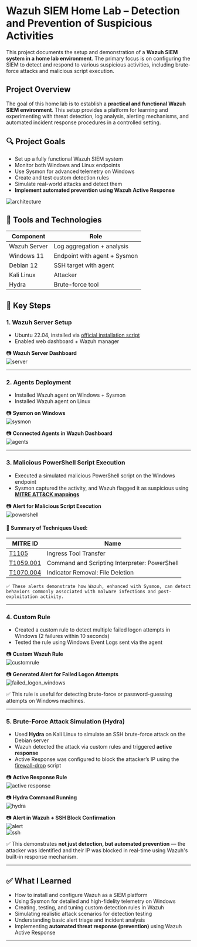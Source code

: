 # Wazuh SIEM Home Lab – Detection and Prevention of Suspicious Activities

This project documents the setup and demonstration of a **Wazuh SIEM system in a home lab environment**. The primary focus is on configuring the SIEM to detect and respond to various suspicious activities, including brute-force attacks and malicious script execution.

## Project Overview
The goal of this home lab is to establish a **practical and functional Wazuh SIEM environment**. This setup provides a platform for learning and experimenting with threat detection, log analysis, alerting mechanisms, and automated incident response procedures in a controlled setting.

## 🔍 Project Goals

- Set up a fully functional Wazuh SIEM system  
- Monitor both Windows and Linux endpoints  
- Use Sysmon for advanced telemetry on Windows  
- Create and test custom detection rules  
- Simulate real-world attacks and detect them  
- **Implement automated prevention using Wazuh Active Response**

![architecture](images/lab_diagram.png) 

## 🧪 Tools and Technologies

| Component        | Role                        |
|------------------|-----------------------------|
| Wazuh Server     | Log aggregation + analysis  |
| Windows 11       | Endpoint with agent + Sysmon |
| Debian 12        | SSH target with agent       |
| Kali Linux       | Attacker                    |
| Hydra            | Brute-force tool            |

## 🧩 Key Steps

### 1. Wazuh Server Setup  
- Ubuntu 22.04, installed via [official installation script](https://documentation.wazuh.com/current/quickstart.html#quickstart)
- Enabled web dashboard + Wazuh manager

📷 **Wazuh Server Dashboard**  
![server](images/server_setup.png)

---

### 2. Agents Deployment
- Installed Wazuh agent on Windows + Sysmon
- Installed Wazuh agent on Linux

📷 **Sysmon on Windows**  
![sysmon](images/sysmon.png)

📷 **Connected Agents in Wazuh Dashboard**  
![agents](images/agents.png)


---

### 3. Malicious PowerShell Script Execution  
- Executed a simulated malicious PowerShell script on the Windows endpoint  
- Sysmon captured the activity, and Wazuh flagged it as suspicious using [**MITRE ATT&CK mappings**](https://attack.mitre.org/)

📷 **Alert for Malicious Script Execution**  
![powershell](images/powershell.png)

  #### 🧠 Summary of Techniques Used:
   | MITRE ID                                                    | Name                                          |
   |-------------------------------------------------------------|-----------------------------------------------|
   | [T1105](https://attack.mitre.org/techniques/T1105/)         | Ingress Tool Transfer                         |
   | [T1059.001](https://attack.mitre.org/techniques/T1059/001/) | Command and Scripting Interpreter: PowerShell |
   | [T1070.004](https://attack.mitre.org/techniques/T1070/004/) | Indicator Removal: File Deletion              |
  
    ✅ These alerts demonstrate how Wazuh, enhanced with Sysmon, can detect behaviors commonly associated with malware infections and post-exploitation activity.

---

### 4. Custom Rule
- Created a custom rule to detect multiple failed logon attempts in Windows (2 failures within 10 seconds)
- Tested the rule using Windows Event Logs sent via the agent

📷 **Custom Wazuh Rule**  
![customrule](images/custom_rule.png)

📷 **Generated Alert for Failed Logon Attempts**  
![failed_logon_windows](images/failed_logon_windows.png)

✅ This rule is useful for detecting brute-force or password-guessing attempts on Windows machines.

---

### 5. Brute-Force Attack Simulation (Hydra)  
- Used **Hydra** on Kali Linux to simulate an SSH brute-force attack on the Debian server  
- Wazuh detected the attack via custom rules and triggered **active response**
- Active Response was configured to block the attacker’s IP using the [firewall-drop](https://documentation.wazuh.com/current/user-manual/capabilities/active-response/ar-use-cases/blocking-ssh-brute-force.html) script

📷 **Active Response Rule**  
![active response](images/active_response.png)

📷 **Hydra Command Running**  
![hydra](images/hydra.png)

📷 **Alert in Wazuh + SSH Block Confirmation**  
![alert](images/blocked_host.png)  
![ssh](images/ssh_refuse.png)

✅ This demonstrates **not just detection, but automated prevention** — the attacker was identified and their IP was blocked in real-time using Wazuh's built-in response mechanism.

---

## ✅ What I Learned

- How to install and configure Wazuh as a SIEM platform  
- Using Sysmon for detailed and high-fidelity telemetry on Windows  
- Creating, testing, and tuning custom detection rules in Wazuh  
- Simulating realistic attack scenarios for detection testing  
- Understanding basic alert triage and incident analysis  
- Implementing **automated threat response (prevention)** using Wazuh Active Response

---


